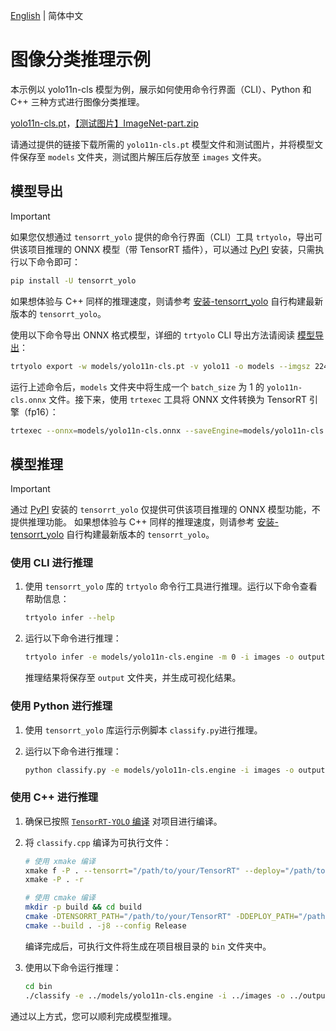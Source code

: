 [English](README.en.md) | 简体中文

# 图像分类推理示例

本示例以 yolo11n-cls 模型为例，展示如何使用命令行界面（CLI）、Python 和 C++ 三种方式进行图像分类推理。

[yolo11n-cls.pt](https://github.com/ultralytics/assets/releases/download/v8.3.0/yolo11n-cls.pt)，[【测试图片】ImageNet-part.zip](https://www.ilanzou.com/s/1UsyPhED)

请通过提供的链接下载所需的 `yolo11n-cls.pt` 模型文件和测试图片，并将模型文件保存至 `models` 文件夹，测试图片解压后存放至 `images` 文件夹。

## 模型导出

> [!IMPORTANT]
>
> 如果您仅想通过 `tensorrt_yolo` 提供的命令行界面（CLI）工具 `trtyolo`，导出可供该项目推理的 ONNX 模型（带 TensorRT 插件），可以通过 [PyPI](https://pypi.org/project/tensorrt-yolo) 安装，只需执行以下命令即可：
>
> ```bash
> pip install -U tensorrt_yolo
> ```
> 
> 如果想体验与 C++ 同样的推理速度，则请参考 [安装-tensorrt_yolo](../../docs/cn/build_and_install.md#安装-tensorrt_yolo) 自行构建最新版本的 `tensorrt_yolo`。

使用以下命令导出 ONNX 格式模型，详细的 `trtyolo` CLI 导出方法请阅读 [模型导出](../../docs/cn/model_export.md)：

```bash
trtyolo export -w models/yolo11n-cls.pt -v yolo11 -o models --imgsz 224 -s
```

运行上述命令后，`models` 文件夹中将生成一个 `batch_size` 为 1 的 `yolo11n-cls.onnx` 文件。接下来，使用 `trtexec` 工具将 ONNX 文件转换为 TensorRT 引擎（fp16）：

```bash
trtexec --onnx=models/yolo11n-cls.onnx --saveEngine=models/yolo11n-cls.engine --fp16
```

## 模型推理

> [!IMPORTANT]
>
> 通过 [PyPI](https://pypi.org/project/tensorrt-yolo) 安装的 `tensorrt_yolo` 仅提供可供该项目推理的 ONNX 模型功能，不提供推理功能。
> 如果想体验与 C++ 同样的推理速度，则请参考 [安装-tensorrt_yolo](../../docs/cn/build_and_install.md#安装-tensorrt_yolo) 自行构建最新版本的 `tensorrt_yolo`。

### 使用 CLI 进行推理

1. 使用 `tensorrt_yolo` 库的 `trtyolo` 命令行工具进行推理。运行以下命令查看帮助信息：

    ```bash
    trtyolo infer --help
    ```

2. 运行以下命令进行推理：

    ```bash
    trtyolo infer -e models/yolo11n-cls.engine -m 0 -i images -o output -l labels.txt
    ```

    推理结果将保存至 `output` 文件夹，并生成可视化结果。

### 使用 Python 进行推理

1. 使用 `tensorrt_yolo` 库运行示例脚本 `classify.py`进行推理。
2. 运行以下命令进行推理：

    ```bash
    python classify.py -e models/yolo11n-cls.engine -i images -o output -l labels.txt
    ```

### 使用 C++ 进行推理

1. 确保已按照 [`TensorRT-YOLO` 编译](../../docs/cn/build_and_install.md##rensorrt-yolo-编译) 对项目进行编译。
2. 将 `classify.cpp` 编译为可执行文件：

    ```bash
    # 使用 xmake 编译
    xmake f -P . --tensorrt="/path/to/your/TensorRT" --deploy="/path/to/your/TensorRT-YOLO"
    xmake -P . -r

    # 使用 cmake 编译
    mkdir -p build && cd build
    cmake -DTENSORRT_PATH="/path/to/your/TensorRT" -DDEPLOY_PATH="/path/to/your/TensorRT-YOLO" .. 
    cmake --build . -j8 --config Release
    ```

    编译完成后，可执行文件将生成在项目根目录的 `bin` 文件夹中。

3. 使用以下命令运行推理：

    ```bash
    cd bin
    ./classify -e ../models/yolo11n-cls.engine -i ../images -o ../output -l ../labels.txt
    ```

通过以上方式，您可以顺利完成模型推理。
